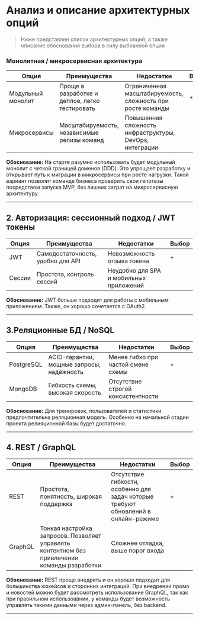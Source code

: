 # Анализ и описание архитектурных опций 

> Ниже представлен список архитектурных опций, а также описание обоснования выбора в силу выбранной опции

### Mонолитная / микросервисная архитектура
| Опция  | Преимущества | Недостатки | Выбор |
| - | - | - | - |
| Модульный монолит | Проще в разработке и деплое, легко тестировать | Ограниченная масштабируемость, сложность при росте команды |  +  |
| Микросервисы    | Масштабируемость, независимые релизы команд  | Повышенная сложность инфраструктуры, DevOps, интеграции  |  |

**Обоснование:** На старте разумно использовать будет модульный монолит с четкой границей доменов (DDD). Это упрощает разработку и открывает путь к миграции в микросервисы при росте нагрузки. Такой вариант позволит команде бизнеса проверить свои гепотезы посредством запуска MVP, без лишних затрат на микросервисную архитектуру.

---

## 2. Авторизация: сессионный подход / JWT токены

| Опция     | Преимущества| Недостатки        | Выбор |
| - | - | - | - |
| JWT   | Самодостаточность, удобно для API       | Невозможность отзыва токена   | +    |
| Сессии| Простота, контроль сессий               | Неудобно для SPA и мобильных приложений |    |

**Обоснование:** JWT больше подходит для работы с мобильным приложением. Также, он хорошо сочетается с OAuth2.

---

## 3.Реляционные БД / NoSQL

| Опция         | Преимущества  | Недостатки  | Выбор |
| - | - | - | - |
| PostgreSQL| ACID-гарантии, мощные запросы, надёжность  | Менее гибко при частой смене схемы     | +  |
| MongoDB  | Гибкость схемы, высокая скорость  | Отсутствие строгой консистентности     |     |

**Обоснование:** Для тренировок, пользователей и статистики предпочтительна реляционная модель. Особенно на начальной стадии проекта релияционной базы будет достаточно.

---

## 4. REST / GraphQL

| Опция      | Преимущества   | Недостатки    | Выбор |
| - | - | - | - |
| REST  | Простота, понятность, широкая поддержка   | Отсутствие гибкости, особенно для задач которые требуют обновлений в онлайн-режиме  | +   |
| GraphQL| Тонкая настройка запросов. Позволяет управлять контентном без привлечения команды разработки   | Сложнее отладка, выше порог входа    |       |

**Обоснование:** REST проще внедрить и он хорошо подходит для большинства юзкейсов и сторонних интеграций. При внедрении промо и новостей можно будет рассмотреть использование GraphQL, так как при правильном использоавнии, у команды будет возможность управлять такими данными через админ-панель, без backend.

---
